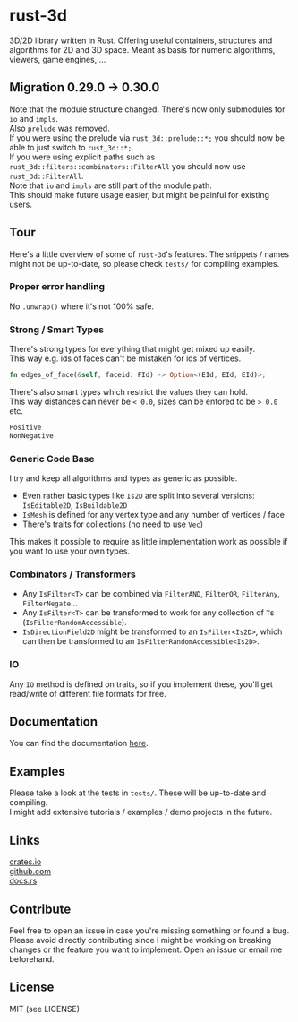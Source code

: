 rust-3d
=======
3D/2D library written in Rust.
Offering useful containers, structures and algorithms for 2D and 3D space.
Meant as basis for numeric algorithms, viewers, game engines, ...


Migration 0.29.0 -> 0.30.0
--------------------------
Note that the module structure changed. There's now only submodules for `io` and `impls`.  
Also `prelude` was removed.  
If you were using the prelude via `rust_3d::prelude::*;` you should now be able to just switch to
`rust_3d::*;`.  
If you were using explicit paths such as `rust_3d::filters::combinators::FilterAll` you should now use `rust_3d::FilterAll`.  
Note that `io` and `impls` are still part of the module path.  
This should make future usage easier, but might be painful for existing users.  


Tour
----
Here's a little overview of some of `rust-3d`'s features. 
The snippets / names might not be up-to-date, so please check `tests/` for compiling examples.
 
 
### Proper error handling
No `.unwrap()` where it's not 100% safe.
 
### Strong / Smart Types
There's strong types for everything that might get mixed up easily.  
This way e.g. ids of faces can't be mistaken for ids of vertices.
```rust
fn edges_of_face(&self, faceid: FId) -> Option<(EId, EId, EId)>;
```
There's also smart types which restrict the values they can hold.  
This way distances can never be `< 0.0`, sizes can be enfored to be `> 0.0` etc.
```rust
Positive  
NonNegative
```
  
### Generic Code Base
I try and keep all algorithms and types as generic as possible.
- Even rather basic types like `Is2D` are split into several versions: `IsEditable2D`, `IsBuildable2D`
- `IsMesh` is defined for any vertex type and any number of vertices / face
- There's traits for collections (no need to use `Vec`)  
  
This makes it possible to require as little implementation work as possible if you want to use your own types.  
  
  
### Combinators / Transformers
- Any `IsFilter<T>` can be combined via `FilterAND`, `FilterOR`, `FilterAny`, `FilterNegate`...  
- Any `IsFilter<T>` can be transformed to work for any collection of `T`s (`IsFilterRandomAccessible`).
- `IsDirectionField2D` might be transformed to an `IsFilter<Is2D>`, which can then be transformed to an `IsFilterRandomAccessible<Is2D>`.
  
  
### IO
Any `IO` method is defined on traits, so if you implement these, you'll get read/write of different file formats for free.
 

Documentation
-------------
You can find the documentation [here](https://docs.rs/rust-3d/).


Examples
--------
Please take a look at the tests in `tests/`. These will be up-to-date and compiling.  
I might add extensive tutorials / examples / demo projects in the future.


Links
-----
[crates.io](https://crates.io/crates/rust-3d)  
[github.com](https://github.com/I3ck/rust-3d)  
[docs.rs](https://docs.rs/rust-3d/)


Contribute
----------
Feel free to open an issue in case you're missing something or found a bug.
Please avoid directly contributing since I might be working on breaking changes or the feature you want to implement.
Open an issue or email me beforehand.


License
------
MIT (see LICENSE)

